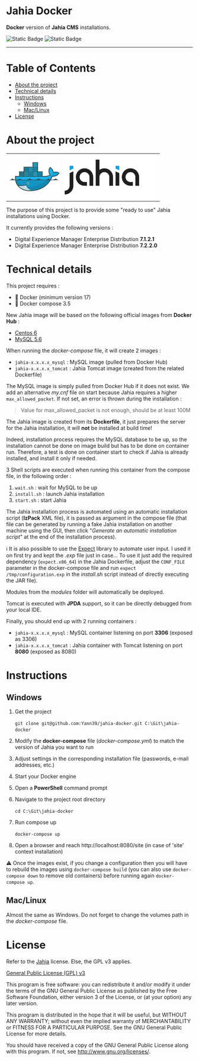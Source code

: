 # Jahia Docker

**Docker** version of **Jahia CMS** installations.

![Static Badge](https://img.shields.io/badge/Version-1.0.0-2AAB92)
![Static Badge](https://img.shields.io/badge/Last%20update-29%20Mar%202018-blue)

---

# Table of Contents

* [About the project](#about-the-project)
* [Technical details](#technical-details)
* [Instructions](#instructions)
   * [Windows](#windows)
   * [Mac/Linux](#maclinux)
* [License](#license)

# About the project

<table>
  <tr>
    <td>
      <img src="doc/logo-docker.svg" alt="Docker logo" height="78"/>
    </td>
    <td>
      <img src="doc/logo-jahia-2016.png" alt="Jahia logo" height="120"/>
    </td>
  </tr>
</table>

The purpose of this project is to provide some "ready to use" Jahia installations using Docker.

It currently provides the following versions :
 - Digital Experience Manager Enterprise Distribution **7.1.2.1**
 - Digital Experience Manager Enterprise Distribution **7.2.2.0**

# Technical details

This project requires :
 - :whale: Docker (minimum version 17)
 - :whale2: Docker compose 3.5

New Jahia image will be based on the following official images from **Docker Hub** :
 - [Centos 6](https://hub.docker.com/_/centos/)
 - [MySQL 5.6](https://hub.docker.com/_/mysql/)

When running the _docker-compose_ file, it will create 2 images :
 - `jahia-x.x.x.x_mysql` : MySQL image (pulled from Docker Hub)
 - `jahia-x.x.x.x_tomcat` : Jahia Tomcat image (created from the related Dockerfile)

The MySQL image is simply pulled from Docker Hub if it does not exist. We add an alternative _my.cnf_ file on start
because Jahia requires a higher `max_allowed_packet`. If not set, an error is thrown during the installation : 

 > Value for max_allowed_packet is not enough, should be at least 100M

The Jahia image is created from its **Dockerfile**, it just prepares the server for the Jahia installation, it will
**not** be installed at build time!

Indeed, installation process requires the MySQL database to be up, so the installation cannot be done on image build but
has to be done on container run. Therefore, a test is done on container start to check if Jahia is already installed,
and install it only if needed.

3 Shell scripts are executed when running this container from the compose file, in the following order :
 1. `wait.sh` : wait for MySQL to be up
 2. `install.sh` : launch Jahia installation
 3. `start.sh` : start Jahia

The Jahia installation process is automated using an automatic installation script (**IzPack** XML file), it is passed
as argument in the compose file (that file can be generated by running a fake Jahia installation on another machine
using the GUI, then click "_Generate an automatic installation script_" at the end of the installation process).

:information_source: It is also possible to use the [Expect](https://core.tcl.tk/expect/index) library to automate user
input. I used it on first try and kept the _.exp_ file just in case... To use it just add the required dependency
(`expect.x86_64`) in the Jahia Dockerfile, adjust the `CONF_FILE` parameter in the docker-compose file and run
`expect /tmp/configuration.exp` in the _install.sh_ script instead of directly executing the JAR file).

Modules from the _modules_ folder will automatically be deployed.

Tomcat is executed with **JPDA** support, so it can be directly debugged from your local IDE.

Finally, you should end up with 2 running containers :
  - `jahia-x.x.x.x_mysql` : MySQL container listening on port **3306** (exposed as 3306)
  - `jahia-x.x.x.x_tomcat` : Jahia container with Tomcat listening on port **8080** (exposed as 8080)

# Instructions

## Windows

1. Get the project

    `git clone git@github.com:Yann39/jahia-docker.git C:\Git\jahia-docker`

2. Modify the **docker-compose** file (_docker-compose.yml_) to match the version of Jahia you want to run
3. Adjust settings in the corresponding installation file (passwords, e-mail addresses, etc.)
4. Start your Docker engine
5. Open a **PowerShell** command prompt
6. Navigate to the project root directory

    `cd C:\Git\jahia-docker`

7. Run compose up

    `docker-compose up`

8. Open a browser and reach http://localhost:8080/site (in case of 'site' context installation)

:warning: Once the images exist, if you change a configuration then you will have to rebuild the images using `docker-compose build`
(you can also use `docker-compose down` to remove old containers) before running again `docker-compose up`.

## Mac/Linux

Almost the same as Windows.
Do not forget to change the volumes path in the _docker-compose_ file.

# License

Refer to the [Jahia](https://www.jahia.com) license. Else, the GPL v3 applies.

[General Public License (GPL) v3](https://www.gnu.org/licenses/gpl-3.0.en.html)

This program is free software: you can redistribute it and/or modify it under the terms of the GNU
General Public License as published by the Free Software Foundation, either version 3 of the
License, or (at your option) any later version.

This program is distributed in the hope that it will be useful, but WITHOUT ANY WARRANTY; without
even the implied warranty of MERCHANTABILITY or FITNESS FOR A PARTICULAR PURPOSE. See the GNU
General Public License for more details.

You should have received a copy of the GNU General Public License along with this program. If not,
see <http://www.gnu.org/licenses/>.